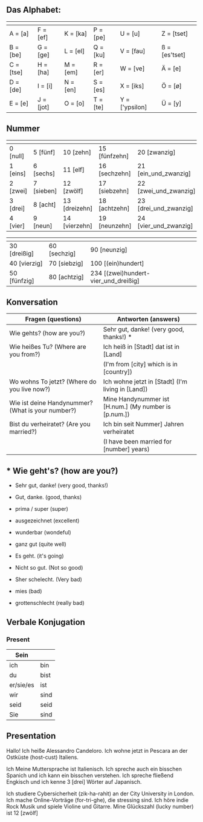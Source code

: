 ## Das Alphabet:
| []()      | []()      | []()     | []()     | []()           | []()          | 
| --------- | --------- | -------- | -------- | -------------- | ------------- |
| A = [a]   | F = [ef]  | K = [ka] | P = [pe] | U = [u]        | Z = [tset]    |
| B = [be]  | G = [ge]  | L = [el] | Q = [ku] | V = [fau]      | ß = [es'tset] |
| C = [tse] | H = [ha]  | M = [em] | R = [er] | W = [ve]       | Ä = [e]       |
| D = [de]  | I = [i]   | N = [en] | S = [es] | X = [iks]      | Ö = [ø]       |
| E = [e]   | J = [jot] | O = [o]  | T = [te] | Y = ['ypsilon] | Ü = [y]       |

## Nummer
| []()     | []()       | []()          | []()          | []()                    | []()                    | 
| -------- | ---------- | ------------- | ------------- | ----------------------- | ----------------------- |
| 0 [null] | 5 [fünf]   | 10 [zehn]     | 15 [fünfzehn] | 20 [zwanzig]            | 25 [fünf_und_zwanzig]   |
| 1 [eins] | 6 [sechs]  | 11 [elf]      | 16 [sechzehn] | 21 [ein_und_zwanzig]    | 26 [sechs_und_zwanzig]  |
| 2 [zwei] | 7 [sieben] | 12 [zwölf]    | 17 [siebzehn] | 22 [zwei_und_zwanzig]   | 27 [sieben_und_zwanzig] |
| 3 [drei] | 8 [acht]   | 13 [dreizehn] | 18 [achtzehn] | 23 [drei_und_zwanzig]   | 28 [acht_und_zwanzig]   |
| 4 [vier] | 9 [neun]   | 14 [vierzehn] | 19 [neunzehn] | 24 [vier_und_zwanzig]   | 29 [neun_und_zwanzig]   |

| []()         | []()         | []()                                 |
| ------------ | ------------ | ------------------------------------ |
| 30 [dreißig] | 60 [sechzig] | 90 [neunzig]                         |
| 40 [vierzig] | 70 [siebzig] | 100 [(ein)hundert]                   |
| 50 [fünfzig] | 80 [achtzig] | 234 [(zwei)hundert-vier_und_dreißig] |

## Konversation
| Fragen (questions)                                | Antworten (answers)                                   |
| ------------------------------------------------- | ----------------------------------------------------- |
| Wie gehts? (how are you?)                         | Sehr gut, danke! (very good, thanks!) \*              |
| Wie heißes Tu? (Where are you from?)              | Ich  heiß in [Stadt] dat ist in [Land]                |
|                                                   | (I'm from [city] which is in [country])               |
| Wo wohns To jetzt? (Where do you live now?)       | Ich wohne jetzt in [Stadt] (I'm living in [Land])     |
| Wie ist deine Handynummer? (What is your number?) | Mine Handynummer ist [H.num.] (My number is [p.num.]) |
| Bist du verheiratet? (Are you married?)           | Ich bin seit Nummer] Jahren verheiratet               |
|                                                   | (I have been married for [number] years)              |



## * Wie geht's? (how are you?)
* Sehr gut, danke! (very good, thanks!)
* Gut, danke. (good, thanks)
* prima / super (super)
* ausgezeichnet (excellent)
* wunderbar (wondeful)
* ganz gut (quite well)

* Es geht. (it's going)

* Nicht so gut. (Not so good)
* Sher schelecht. (Very bad)
* mies (bad)
* grottenschlecht (really bad)

## Verbale Konjugation
### Present
| Sein      | []() |
| --------- | ---- |
| ich       | bin  |
| du        | bist |
| er/sie/es | ist  |
| wir       | sind |
| seid      | seid |
| Sie       | sind |



## Presentation
Hallo! Ich heiße Alessandro Candeloro. Ich wohne jetzt in Pescara an der Ostküste (host-cust) Italiens.

Ich Meine Muttersprache ist Italienisch.
Ich spreche auch ein bisschen Spanich und ich kann ein bisschen verstehen.
Ich spreche fließend Engkisch und ich kenne 3 [drei] Wörter auf Japanisch.

Ich studiere Cybersicherheit (zik-ha-rahit) an der City University in London.
Ich mache Online-Vorträge (for-tri-ghe), die stressing sind.
Ich höre indie Rock Musik und spiele Violine und Gitarre.
Mine Glückszahl (lucky number) ist 12 [zwölf]